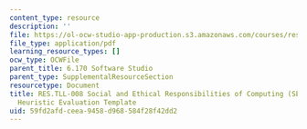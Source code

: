 ```yaml
---
content_type: resource
description: ''
file: https://ol-ocw-studio-app-production.s3.amazonaws.com/courses/res-tll-008-social-and-ethical-responsibilities-of-computing-serc-fall-2021/59fd2afdceea9458d968584f28f42dd2_MITRES-TLL-008F21-6170Heuristic.pdf
file_type: application/pdf
learning_resource_types: []
ocw_type: OCWFile
parent_title: 6.170 Software Studio
parent_type: SupplementalResourceSection
resourcetype: Document
title: RES.TLL-008 Social and Ethical Responsibilities of Computing (SERC), 6.170
  Heuristic Evaluation Template
uid: 59fd2afd-ceea-9458-d968-584f28f42dd2
---
```

